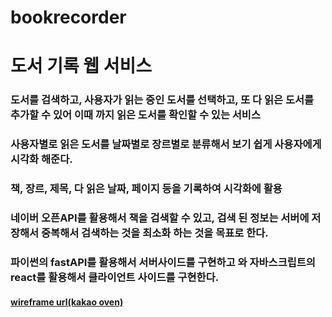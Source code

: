 # bookrecorder
# 도서 기록 웹 서비스

### 도서를 검색하고, 사용자가 읽는 중인 도서를 선택하고, 또 다 읽은 도서를 추가할 수 있어 이때 까지 읽은 도서를 확인할 수 있는 서비스
### 사용자별로 읽은 도서를 날짜별로 장르별로 분류해서 보기 쉽게 사용자에게 시각화 해준다.
### 책, 장르, 제목, 다 읽은 날짜, 페이지 등을 기록하여 시각화에 활용
### 네이버 오픈API를 활용해서 책을 검색할 수 있고, 검색 된 정보는 서버에 저장해서 중복해서 검색하는 것을 최소화 하는 것을 목표로 한다.
### 파이썬의 fastAPI를 활용해서 서버사이드를 구현하고 와 자바스크립트의 react를 활용해서 클라이언트 사이드를 구현한다.



#### [wireframe url(kakao oven)](https://ovenapp.io/view/XB4OK9mdFJ9awbit2W8uorM7OOiPy5EN/qFhOT)